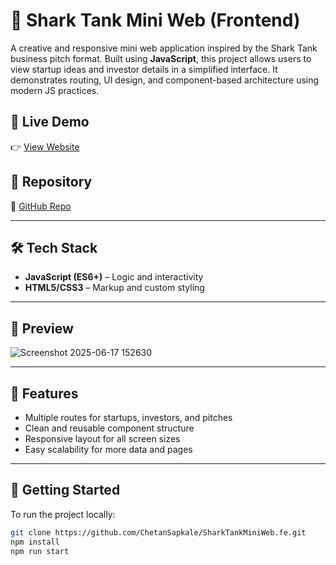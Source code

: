 # 🦈 Shark Tank Mini Web (Frontend)

A creative and responsive mini web application inspired by the Shark Tank business pitch format. Built using **JavaScript**, this project allows users to view startup ideas and investor details in a simplified interface. It demonstrates routing, UI design, and component-based architecture using modern JS practices.

## 🔗 Live Demo

👉 [View Website](https://shark-tank-mini-web-fe.vercel.app/)

## 📁 Repository

🔗 [GitHub Repo](https://github.com/ChetanSapkale/SharkTankMiniWeb.fe)

---

## 🛠️ Tech Stack

- **JavaScript (ES6+)** – Logic and interactivity  
- **HTML5/CSS3** – Markup and custom styling  

---

## 📸 Preview

![Screenshot 2025-06-17 152630](https://github.com/user-attachments/assets/12adb597-4362-4141-84f2-69cb1e1194ec
)

---

## 📌 Features

- Multiple routes for startups, investors, and pitches
- Clean and reusable component structure
- Responsive layout for all screen sizes
- Easy scalability for more data and pages

---

## 🚀 Getting Started

To run the project locally:

```bash
git clone https://github.com/ChetanSapkale/SharkTankMiniWeb.fe.git
npm install
npm run start
